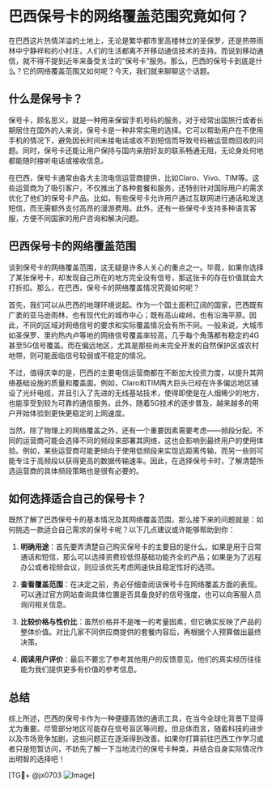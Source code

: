 # 巴西保号卡的网络覆盖范围究竟如何？

在巴西这片热情洋溢的土地上，无论是繁华都市里高楼林立的圣保罗，还是热带雨林中宁静祥和的小村庄，人们的生活都离不开移动通信技术的支持。而说到移动通信，就不得不提到近年来备受关注的“保号卡”服务。那么，巴西的保号卡到底是什么？它的网络覆盖范围又如何呢？今天，我们就来聊聊这个话题。

## 什么是保号卡？

保号卡，顾名思义，就是一种用来保留手机号码的服务。对于经常出国旅行或者长期居住在国外的人来说，保号卡是一种非常实用的选择。它可以帮助用户在不使用手机的情况下，避免因长时间未接电话或收不到短信而导致号码被运营商回收的问题。同时，保号卡还能让用户保持与国内亲朋好友的联系畅通无阻，无论身处何地都能随时接听电话或接收信息。

在巴西，保号卡通常由各大主流电信运营商提供，比如Claro、Vivo、TIM等。这些运营商为了吸引客户，不仅推出了各种套餐和服务，还特别针对国际用户的需求优化了他们的保号卡产品。比如，有些保号卡允许用户通过互联网进行通话和发送短信，而无需额外支付高昂的漫游费用。此外，还有一些保号卡支持多种语言客服，方便不同国家的用户咨询和解决问题。

## 巴西保号卡的网络覆盖范围

谈到保号卡的网络覆盖范围，这无疑是许多人关心的重点之一。毕竟，如果你选择了某张保号卡，却发现自己所在的地方完全没有信号，那这张卡的存在价值就会大打折扣。那么，在巴西，保号卡的网络覆盖情况究竟如何呢？

首先，我们可以从巴西的地理环境说起。作为一个国土面积辽阔的国家，巴西既有广袤的亚马逊雨林，也有现代化的城市中心；既有高山峻岭，也有沿海平原。因此，不同的区域对网络信号的要求和实际覆盖情况会有所不同。一般来说，大城市如圣保罗、里约热内卢等地的网络信号覆盖率较高，几乎每个角落都有稳定的4G甚至5G信号覆盖。而在偏远地区，尤其是那些尚未完全开发的自然保护区或农村地带，则可能面临信号较弱或不稳定的情况。

不过，值得庆幸的是，巴西的主要电信运营商都在不断加大投资力度，以提升其网络基础设施的质量和覆盖面。例如，Claro和TIM两大巨头已经在许多偏远地区铺设了光纤电缆，并且引入了先进的无线基站技术，使得即使是在人烟稀少的地方，也能享受到较为可靠的通信服务。此外，随着5G技术的逐步普及，越来越多的用户开始体验到更快更稳定的上网速度。

当然，除了物理上的网络覆盖之外，还有一个重要因素需要考虑——频段分配。不同的运营商可能会选择不同的频段来部署其网络，这也会影响到最终用户的使用体验。例如，某些运营商可能更倾向于使用低频段来实现远距离传输，而另一些则可能专注于高频段以获得更高的数据传输速率。因此，在选择保号卡时，了解清楚所选运营商的具体频段策略也是很有必要的。

## 如何选择适合自己的保号卡？

既然了解了巴西保号卡的基本情况及其网络覆盖范围，那么接下来的问题就是：如何挑选一款适合自己需求的保号卡呢？以下几点建议或许能够帮助到你：

1. **明确用途**：首先要弄清楚自己购买保号卡的主要目的是什么。如果是用于日常通话和短信，那么可以选择资费较低但基础功能齐全的产品；如果是为了远程办公或者视频会议，则应该优先考虑网速快且稳定性好的选项。
   
2. **查看覆盖范围**：在决定之前，务必仔细查阅该保号卡在网络覆盖方面的表现。可以通过官方网站查询具体位置是否具备良好的信号强度，也可以向客服人员询问相关信息。
   
3. **比较价格与性价比**：虽然价格并不是唯一的考量因素，但它确实反映了产品的整体价值。对比几家不同供应商提供的套餐内容后，再根据个人预算做出最终决策。
   
4. **阅读用户评价**：最后不要忘了参考其他用户的反馈意见。他们的真实经历往往能为我们提供更多有价值的参考信息。

## 总结

综上所述，巴西的保号卡作为一种便捷高效的通讯工具，在当今全球化背景下显得尤为重要。尽管部分地区可能存在信号盲区等问题，但总体而言，随着科技的进步以及市场竞争加剧，这些问题正在逐渐得到改善。如果你打算前往巴西工作学习或者只是短暂访问，不妨先了解一下当地流行的保号卡种类，并结合自身实际情况作出明智的选择吧！

[TG💪+ @jx0703 ![Image](https://github.com/user-attachments/assets/dbca1d08-cadb-493c-b0ec-ad6f7a83f270)]